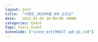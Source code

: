 ```yaml
---
layout: post
title:  "이벤트_2019여름_0화_오프닝"
date:   2022-01-02 10:00:00 +0000
categories: Event
Tags: Story Event
SceneCode: ["scene_evt190627_cp0_q1_s10"]
---
```

